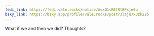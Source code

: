 ```yaml
---
fedi_link: https://fedi.vale.rocks/notice/AvxQ1sREtRtEPxje0u
bsky_link: https://bsky.app/profile/vale.rocks/post/3ltju7x3zk22b
---
```


What if we and then we did? Thoughts?
